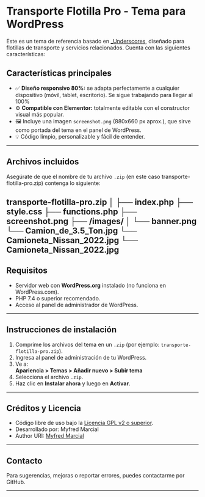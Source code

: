 # Transporte Flotilla Pro - Tema para WordPress

Este es un tema de referencia basado en [_Underscores](https://underscores.me/), diseñado para flotillas de transporte y servicios relacionados. Cuenta con las siguientes características:

## Características principales

- ✅ **Diseño responsivo 80%:** se adapta perfectamente a cualquier dispositivo (móvil, tablet, escritorio). Se sigue trabajando para llegar al 100%
- ⚙️ **Compatible con Elementor:** totalmente editable con el constructor visual más popular.
- 🖼️ Incluye una imagen `screenshot.png` (880x660 px aprox.), que sirve como portada del tema en el panel de WordPress.
- 💡 Código limpio, personalizable y fácil de entender.

---

## Archivos incluidos

Asegúrate de que el nombre de tu archivo `.zip` (en este caso transporte-flotilla-pro.zip) contenga lo siguiente:

transporte-flotilla-pro.zip
│
├── index.php
├── style.css
├── functions.php
├── screenshot.png
├── /images/
│ └── banner.png
  └── Camion_de_3.5_Ton.jpg
  └── Camioneta_Nissan_2022.jpg
  └── Camioneta_Nissan_2022.jpg
---

## Requisitos

- Servidor web con **WordPress.org** instalado (no funciona en WordPress.com).
- PHP 7.4 o superior recomendado.
- Acceso al panel de administrador de WordPress.

---

## Instrucciones de instalación

1. Comprime los archivos del tema en un `.zip` (por ejemplo: `transporte-flotilla-pro.zip`).
2. Ingresa al panel de administración de tu WordPress.
3. Ve a:  
   **Apariencia > Temas > Añadir nuevo > Subir tema**
4. Selecciona el archivo `.zip`.
5. Haz clic en **Instalar ahora** y luego en **Activar**.

---

## Créditos y Licencia

- Código libre de uso bajo la [Licencia GPL v2 o superior](https://www.gnu.org/licenses/gpl-2.0.html).
- Desarrollado por: Myfred Marcial
- Author URI: [Myfred Marcial](https://www.linkedin.com/in/myfred-marcial-mendez)



---

## Contacto

Para sugerencias, mejoras o reportar errores, puedes contactarme por GitHub.

---

